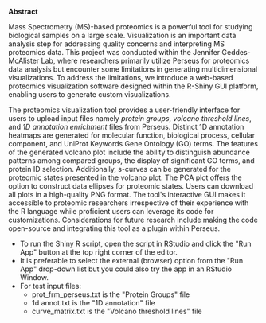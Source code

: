 **Abstract**

Mass Spectrometry (MS)-based proteomics is a powerful tool for studying biological samples on a large scale. Visualization is an important data analysis step for addressing quality concerns and interpreting MS proteomics data. This project was conducted within the Jennifer Geddes-McAlister Lab, where researchers primarily utilize Perseus for proteomics data analysis but encounter some limitations in generating multidimensional visualizations. To address the limitations, we introduce a web-based proteomics visualization software designed within the R-Shiny GUI platform, enabling users to generate custom visualizations.

The proteomics visualization tool provides a user-friendly interface for users to upload input files namely _protein groups_, _volcano threshold lines_, and _1D annotation enrichment_ files from Perseus. Distinct 1D annotation heatmaps are generated for molecular function, biological process, cellular component, and UniProt Keywords Gene Ontology (GO) terms. The features of the generated volcano plot include the ability to distinguish abundance patterns among compared groups, the display of significant GO terms, and protein ID selection. Additionally, s-curves can be generated for the proteomic states presented in the volcano plot. The PCA plot offers the option to construct data ellipses for proteomic states. Users can download all plots in a high-quality PNG format. The tool's interactive GUI makes it accessible to proteomic researchers irrespective of their experience with the R language while proficient users can leverage its code for customizations. Considerations for future research include making the code open-source and integrating this tool as a plugin within Perseus.

* To run the Shiny R script, open the script in RStudio and click the "Run App" button at the top right corner of the editor.
* It is preferable to select the external (browser) option from the "Run App" drop-down list but you could also try the app in an RStudio Window.
* For test input files: 
  * prot_frm_perseus.txt is the "Protein Groups" file
  * 1d annot.txt is the "1D annotation" file
  * curve_matrix.txt is the "Volcano threshold lines" file
